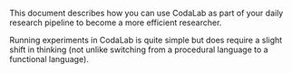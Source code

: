This document describes how you can use CodaLab as part of your daily research
pipeline to become a more efficient researcher.

Running experiments in CodaLab is quite simple but does require a slight shift
in thinking (not unlike switching from a procedural language to a functional
language).

